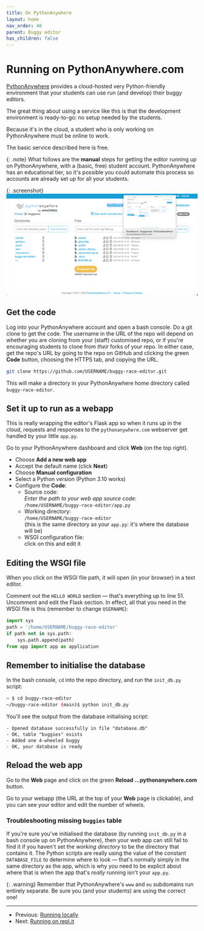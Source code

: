 ```yaml
---
title: On PythonAnywhere
layout: home
nav_order: 40
parent: Buggy editor
has_children: false
---
```


# Running on PythonAnywhere.com

[PythonAnywhere](https://www.pythonanywhere.com)
provides a cloud-hosted very Python-friendly environment that your students
can use run (and develop) their buggy editors.

The great thing about using a service like this is that the development
environment is ready-to-go: no setup needed by the students.

Because it's in the cloud, a student who is only working on PythonAnywhere must
be online to work.

The basic service described here is free.

{: .note}
What follows are the **manual** steps for getting the editor running up on
PythonAnywhere, with a (basic, free) student account. PythonAnywhere has an
educational tier, so it's possible you could automate this process so accounts
are already set up for all your students.

{: .screenshot}
![Screenshot of PythonAnywhere buggy-race-editor files](/docs/img/screenshots/pythonanywhere.png)

## Get the code

Log into your PythonAnywhere account and open a bash console. Do a git clone to
get the code. The username in the URL of the repo will depend on whether you
are cloning from your (staff) customised repo, or if you're encouraging
students to clone from _their_ forks of your repo. In either case, get the
repo's URL by going to the repo on GitHub and clicking the green **Code**
button, choosing the HTTPS tab, and copying the URL.

```bash
git clone https://github.com/USERNAME/buggy-race-editor.git
```

This will make a directory in your PythonAnywhere home directory called
`buggy-race-editor`.

## Set it up to run as a webapp

This is really wrapping the editor's Flask app so when it runs up in the cloud,
requests and responses to the `pythonanywhere.com` webserver get handled by
your little `app.py`.

Go to your PythonAnywhere dashboard and click **Web** (on the top right).

* Choose **Add a new web app**
* Accept the default name (click **Next**)
* Choose **Manual configuration**
* Select a Python version (Python 3.10 works)
* Configure the **Code**:
    * Source code:  
      _Enter the path to your web app source code_:  
      `/home/USERNAME/buggy-race-editor/app.py`
    * Working directory:  
      `/home/USERNAME/buggy-race-editor`  
      (this is the same directory as your `app.py`: it's where the database
      will be)
    * WSGI configuration file:  
      click on this and edit it

## Editing the WSGI file

When you click on the WSGI file path, it will open (in your browser) in a text
editor.

Comment out the `HELLO WORLD` section — that's everything up to line 51. Uncomment and edit the Flask section. In effect, all that you need in the WSGI file is this (remember to change `USERNAME`):

```python
import sys
path = '/home/USERNAME/buggy-race-editor'
if path not in sys.path:
    sys.path.append(path)
from app import app as application
````

## Remember to initialise the database

In the bash console, `cd` into the repo directory, and run the `init_db.py` script:

```bash
~ $ cd buggy-race-editor
~/buggy-race-editor (main)$ python init_db.py
```

You'll see the output from the database initialising script:

```
- Opened database successfully in file "database.db"
- OK, table "buggies" exists
- Added one 4-wheeled buggy
- OK, your database is ready
```

## Reload the web app

Go to the **Web** page and click on the green **Reload ...pythonanywhere.com**
button.

Go to your webapp (the URL at the top of your **Web** page is clickable), and you can see your editor and edit the number of wheels.

### Troubleshooting missing `buggies` table

If you're sure you've initialised the database (by running `init_db.py` in a
bash console up on PythonAnywhere), then your web app can still fail to find it
if you haven't set the _working directory_ to be the directory that contains
it. The Python scripts are really using the value of the constant
`DATABASE_FILE` to determine where to look — that's normally simply in the
same directory as the app, which is why you need to be explicit about where
that is when the app that's _really_ running isn't your `app.py`.


{: .warning}
Remember that PythonAnywhere's `www` and `eu` subdomains run entirely separate.
Be sure you (and your students) are using the correct one!



---
* Previous: [Running locally](running-local)
* Next: [Running on repl.it](running-replit)
